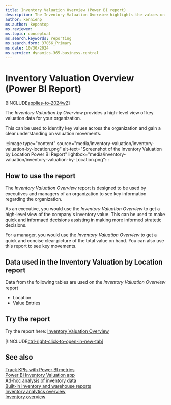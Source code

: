 ```yaml
---
title: Inventory Valuation Overview (Power BI report)
description: The Inventory Valuation Overview highlights the values on an Location by Location basis for an organization.
author: kennienp
ms.author: kepontop
ms.reviewer: 
ms.topic: conceptual
ms.search.keywords: reporting
ms.search.form: 37056_Primary
ms.date: 10/30/2024
ms.service: dynamics-365-business-central
---
```


# Inventory Valuation Overview (Power BI Report)

[!INCLUDE[applies-to-2024w2](includes/applies-to-2024w2.md)]

The *Inventory Valuation by Overview* provides a high-level view of key valuation data for your organization.

This can be used to identify key values across the organization and gain a clear understanding on valuation movements.

:::image type="content" source="media/inventory-valuation/inventory-valuation-by-location.png" alt-text="Screenshot of the Inventory Valuation by Location Power BI Report" lightbox="media/inventory-valuation/inventory-valuation-by-Location.png":::


## How to use the report

The *Inventory Valuation Overview* report is designed to be used by executives and managers of an organization to see key information regarding the organization.

As an executive, you would use the *Inventory Valuation Overview* to get a high-level view of the company's inventory value. This can be used to make quick and informaed decisions assisting in making more informed stratetic decisions.

For a manager, you would use the *Inventory Valuation Overview* to get a quick and concise clear picture of the total value on hand. You can also use this report to see key movements.


<!-- ## Key Performance Indicators (KPIs)

The *Inventory Valuation by Location* report includes the following KPIs:

- [**Ending Balance Value**](###)
- [**Ending Balance Posted to G/L**](###)
- [**Variance**](###)
- [**Invoiced Quantity**](###)
- [**Increases Qty**](###)
- [**Decreases Qty**](###)

Click on the link for a KPI to learn more about what it means, how it is calculated, and what data was used in the calculations.

[!INCLUDE[powerbi-tip-track-kpis](includes/powerbi-tip-track-kpis.md)] -->


## Data used in the Inventory Valuation by Location report

Data from the following tables are used on the *Inventory Valuation Overview* report
- Location 
- Value Entries


## Try the report

Try the report here: [Inventory Valuation Overview](https://businesscentral.dynamics.com?page=37056)

[!INCLUDE[ctrl-right-click-to-open-in-new-tab](includes/ctrl-right-click-to-open-in-new-tab.md)]

## See also

[Track KPIs with Power BI metrics](track-kpis-with-power-bi-metrics.md)   
[Power BI Inventory Valuation app](inventory-valuation-powerbi-app.md)   
[Ad-hoc analysis of inventory data](ad-hoc-analysis-inventory.md)   
[Built-in inventory and warehouse reports](inventory-WMS-reports.md)  
[Inventory analytics overview](inventory-analytics-overview.md)   
[Inventory overview](inventory-manage-inventory.md)  